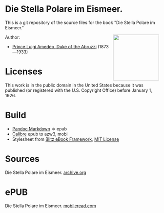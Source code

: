 # Die Stella Polare im Eismeer.

This is a git repository of the source files for the book "Die Stella Polare im Eismeer."

<img align="right" height="150" src="https://user-images.githubusercontent.com/13177792/193683516-e5249e88-43fc-4cd9-85ec-a3e9e4011fd2.jpg">

Author:

* [Prince Luigi Amedeo, Duke of the Abruzzi](https://en.wikipedia.org/wiki/Prince_Luigi_Amedeo,_Duke_of_the_Abruzzi) (1873—1933)


# Licenses
This work is in the public domain in the United States because it was
published (or registered with the U.S. Copyright Office)
before January 1, 1926.


# Build
* [Pandoc Markdown](https://pandoc.org/MANUAL.html#pandocs-markdown) => epub
* [Calibre](https://calibre-ebook.com/) epub to azw3, mobi
* Stylesheet from [Blitz eBook Framework](https://friendsofepub.github.io/Blitz/), [MIT License](https://github.com/FriendsOfEpub/Blitz/blob/master/LICENSE)

# Sources
Die Stella Polare im Eismeer. [archive.org](https://archive.org/details/bub_gb_KkQNAQAAIAAJ)

# ePUB
Die Stella Polare im Eismeer. [mobileread.com](https://www.mobileread.com/forums/showthread.php?t=346114)
